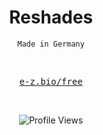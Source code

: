 <h1 align="center">Reshades</h1>
<p align="center"><code>Made in Germany</code></p>
<br>
<p align="center">
  <samp>
    <a href="https://e-z.bio/free">e-z.bio/free</a>
</samp><br>
</p>
<br>

<p align="center">
<img src="https://api.visitorbadge.io/api/VisitorHit?user=luyatools&countColorcountColor&countColor=%230095FF" alt="Profile Views"/>
</p>



